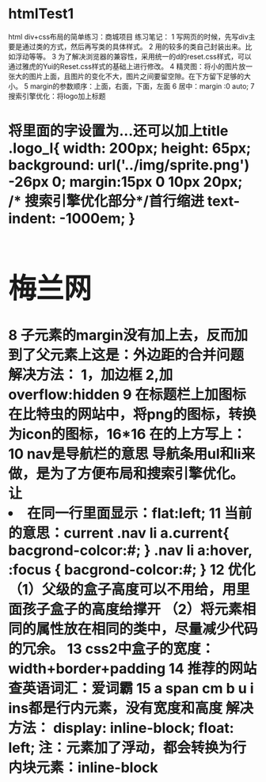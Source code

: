 # htmlTest1
html div+css布局的简单练习：商城项目
练习笔记：
1	写网页的时候，先写div主要是通过类的方式，然后再写类的具体样式。
2	用的较多的类自己封装出来。比如浮动等等。
3	为了解决浏览器的兼容性，采用统一的d的reset.css样式，可以通过雅虎的Yui的Reset.css样式的基础上进行修改。
4	精灵图：将小的图片放一张大的图片上面，且图片的变化不大，图片之间要留空隙。在下方留下足够的大小。
5	margin的参数顺序：上面，右面，下面，左面
6 	居中：margin :0 auto;
7	搜索引擎优化：将logo加上标题<h1>将里面的字设置为...还可以加上title
	.logo_l{
	    width: 200px;
	    height: 65px;
	    background: url('../img/sprite.png') -26px 0;
	    margin:15px 0 10px 20px;
	   /* 搜索引擎优化部分*/首行缩进
	    text-indent: -1000em;
	}
	<div class="logo">
        <h1 class="logo_l fl">梅兰网</h1>
        <div class="logo_r fr" ></div>
	</div>
8	子元素的margin没有加上去，反而加到了父元素上这是：外边距的合并问题
	解决方法：
		1，加边框
    	        2,加overflow:hidden
9	在标题栏上加图标
	在比特虫的网站中，将png的图标，转换为icon的图标，16*16
	在</head>的上方写上：<link rel="shout icon" href="faciocn.ion">
10 	nav是导航栏的意思
        导航条用ul和li来做，是为了方便布局和搜索引擎优化。
        让<li>在同一行里面显示：flat:left;
11	当前的意思：current
	.nav li a.current{
		bacgrond-colcor:#;
	}
	.nav li a:hover,
	:focus {
		bacgrond-colcor:#;
	}
12	优化	
	（1）父级的盒子高度可以不用给，用里面孩子盒子的高度给撑开
	（2）将元素相同的属性放在相同的类中，尽量减少代码的冗余。
13	css2中盒子的宽度：width+border+padding
14	推荐的网站查英语词汇：爱词霸
15	a span cm b u i ins都是行内元素，没有宽度和高度
	解决方法：	display: inline-block;
				float: left;
	注：元素加了浮动，都会转换为行内块元素：inline-block
